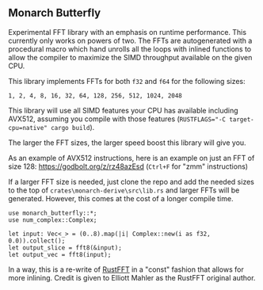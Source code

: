 ## Monarch Butterfly

Experimental FFT library with an emphasis on runtime performance.
This currently only works on powers of two. The FFTs are autogenerated
with a procedural macro which hand unrolls all the loops with inlined
functions to allow the compiler to maximize the SIMD throughput available
on the given CPU.

This library implements FFTs for both `f32` and `f64` for the following sizes:
```
1, 2, 4, 8, 16, 32, 64, 128, 256, 512, 1024, 2048
```

This library will use all SIMD features your CPU has available including AVX512,
assuming you compile with those features (`RUSTFLAGS="-C target-cpu=native" cargo build`).

The larger the FFT sizes, the larger speed boost this library will give you.

As an example of AVX512 instructions, here is an example on just an FFT
of size 128: https://godbolt.org/z/rz48azEsd (`Ctrl+F` for "zmm" instructions)

If a larger FFT size is needed, just clone the repo and add the needed
sizes to the top of `crates\monarch-derive\src\lib.rs` and larger FFTs
will be generated. However, this comes at the cost of a longer compile time.

```
use monarch_butterfly::*;
use num_complex::Complex;

let input: Vec<_> = (0..8).map(|i| Complex::new(i as f32, 0.0)).collect();
let output_slice = fft8(&input);
let output_vec = fft8(input);
```

In a way, this is a re-write of [RustFFT](https://github.com/ejmahler/RustFFT) in a "const" fashion that allows for more inlining.
Credit is given to Elliott Mahler as the RustFFT original author.
